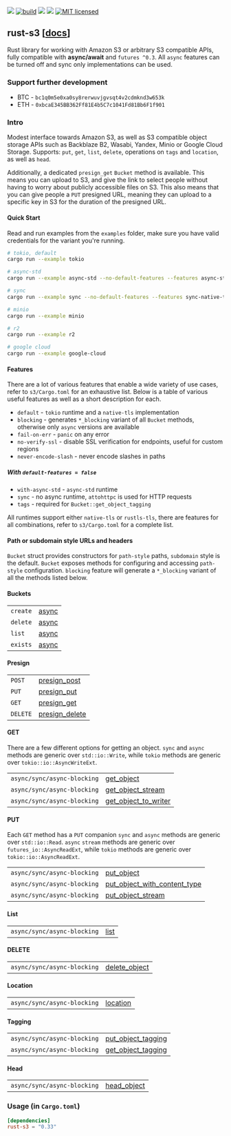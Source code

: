 [![](https://camo.githubusercontent.com/2fee3780a8605b6fc92a43dab8c7b759a274a6cf/68747470733a2f2f696d672e736869656c64732e696f2f62616467652f72757374632d737461626c652d627269676874677265656e2e737667)](https://www.rust-lang.org/tools/install)
[![build](https://github.com/durch/rust-s3/workflows/build/badge.svg)](https://github.com/durch/rust-s3/actions)
[![](https://img.shields.io/crates/v/rust-s3.svg)](https://crates.io/crates/rust-s3)
![](https://img.shields.io/crates/d/rust-s3.svg)
[![MIT licensed](https://img.shields.io/badge/license-MIT-blue.svg)](https://github.com/durch/rust-s3/blob/master/LICENSE.md)
<!-- [![Join the chat at https://gitter.im/durch/rust-s3](https://badges.gitter.im/durch/rust-s3.svg)](https://gitter.im/durch/rust-s3?utm_source=badge&utm_medium=badge&utm_campaign=pr-badge&utm_content=badge) -->
## rust-s3 [[docs](https://docs.rs/rust-s3/)]

Rust library for working with Amazon S3 or arbitrary S3 compatible APIs, fully compatible with **async/await** and `futures ^0.3`. All `async` features can be turned off and sync only implementations can be used.

### Support further development

+ BTC - `bc1q0m5e0xa0sy8rerwuvjgvsqt4v2cdmknd3w653k`
+ ETH - `0xbcaE345BB362Ff81E4b5C7c1041Fd81Bb6F1f901`

### Intro

Modest interface towards Amazon S3, as well as S3 compatible object storage APIs such as Backblaze B2, Wasabi, Yandex, Minio or Google Cloud Storage.
Supports: `put`, `get`, `list`, `delete`, operations on `tags` and `location`, as well as `head`. 

Additionally, a dedicated `presign_get` `Bucket` method is available. This means you can upload to S3, and give the link to select people without having to worry about publicly accessible files on S3. This also means that you can give people 
a `PUT` presigned URL, meaning they can upload to a specific key in S3 for the duration of the presigned URL.

#### Quick Start

Read and run examples from the `examples` folder, make sure you have valid credentials for the variant you're running.

```bash
# tokio, default
cargo run --example tokio

# async-std
cargo run --example async-std --no-default-features --features async-std-native-tls

# sync
cargo run --example sync --no-default-features --features sync-native-tls

# minio
cargo run --example minio

# r2
cargo run --example r2

# google cloud
cargo run --example google-cloud
```

#### Features

There are a lot of various features that enable a wide variety of use cases, refer to `s3/Cargo.toml` for an exhaustive list. Below is a table of various useful features as well as a short description for each.

+ `default` - `tokio` runtime and a `native-tls` implementation
+ `blocking` - generates `*_blocking` variant of all `Bucket` methods, otherwise only `async` versions are available
+ `fail-on-err` - `panic` on any error
+ `no-verify-ssl` - disable SSL verification for endpoints, useful for custom regions
+ `never-encode-slash` - never encode slashes in paths

##### With `default-features = false`

+ `with-async-std` - `async-std` runtime
+ `sync` - no async runtime, `attohttpc` is used for HTTP requests
+ `tags` - required for `Bucket::get_object_tagging`

All runtimes support either `native-tls` or `rustls-tls`, there are features for all combinations, refer to `s3/Cargo.toml` for a complete list.

#### Path or subdomain style URLs and headers

`Bucket` struct provides constructors for `path-style` paths, `subdomain` style is the default. `Bucket` exposes methods for configuring and accessing `path-style` configuration. `blocking` feature will generate a `*_blocking` variant of all the methods listed below.

#### Buckets

|          |                                                                                         |
|----------|-----------------------------------------------------------------------------------------|
| `create` | [async](https://docs.rs/rust-s3/latest/s3/bucket/struct.Bucket.html#method.create)      |
| `delete` | [async](https://docs.rs/rust-s3/latest/s3/bucket/struct.Bucket.html#method.delete)      |
| `list`   | [async](https://docs.rs/rust-s3/latest/s3/bucket/struct.Bucket.html#method.list_buckets)|
| `exists` | [async](https://docs.rs/rust-s3/latest/s3/bucket/struct.Bucket.html#method.exists)|


#### Presign

|          |                                                                                                     |
|----------|-----------------------------------------------------------------------------------------------------|
| `POST`   | [presign_post](https://docs.rs/rust-s3/latest/s3/bucket/struct.Bucket.html#method.presign_post)     |
| `PUT`    | [presign_put](https://docs.rs/rust-s3/latest/s3/bucket/struct.Bucket.html#method.presign_put)       |
| `GET`    | [presign_get](https://docs.rs/rust-s3/latest/s3/bucket/struct.Bucket.html#method.presign_get)       |
| `DELETE` | [presign_delete](https://docs.rs/rust-s3/latest/s3/bucket/struct.Bucket.html#method.presign_delete) |

#### GET

There are a few different options for getting an object. `sync` and `async` methods are generic over `std::io::Write`,
while `tokio` methods are generic over `tokio::io::AsyncWriteExt`.

|                             |                                                                                                                 |
|-----------------------------|-----------------------------------------------------------------------------------------------------------------|
| `async/sync/async-blocking` | [get_object](https://docs.rs/rust-s3/latest/s3/bucket/struct.Bucket.html#method.get_object)                     |
| `async/sync/async-blocking` | [get_object_stream](https://docs.rs/rust-s3/latest/s3/bucket/struct.Bucket.html#method.get_object_stream)       |
| `async/sync/async-blocking` | [get_object_to_writer](https://docs.rs/rust-s3/latest/s3/bucket/struct.Bucket.html#method.get_object_to_writer) |

#### PUT

Each `GET` method has a `PUT` companion `sync` and `async` methods are generic over `std::io::Read`. `async` `stream` methods are generic over `futures_io::AsyncReadExt`, while `tokio` methods are generic over `tokio::io::AsyncReadExt`.

|                             |                                                                                                                                 |
|-----------------------------|---------------------------------------------------------------------------------------------------------------------------------|
| `async/sync/async-blocking` | [put_object](https://docs.rs/rust-s3/latest/s3/bucket/struct.Bucket.html#method.put_object)                                     |
| `async/sync/async-blocking` | [put_object_with_content_type](https://docs.rs/rust-s3/latest/s3/bucket/struct.Bucket.html#method.put_object_with_content_type) |
| `async/sync/async-blocking` | [put_object_stream](https://docs.rs/rust-s3/latest/s3/bucket/struct.Bucket.html#method.put_object_stream)                       |

#### List

|                             |                                                                                 |
|-----------------------------|---------------------------------------------------------------------------------|
| `async/sync/async-blocking` | [list](https://docs.rs/rust-s3/latest/s3/bucket/struct.Bucket.html#method.list) |

#### DELETE

|                             |                                                                                                   |
|-----------------------------|---------------------------------------------------------------------------------------------------|
| `async/sync/async-blocking` | [delete_object](https://docs.rs/rust-s3/latest/s3/bucket/struct.Bucket.html#method.delete_object) |

#### Location

|                             |                                                                                         |
|-----------------------------|-----------------------------------------------------------------------------------------|
| `async/sync/async-blocking` | [location](https://docs.rs/rust-s3/latest/s3/bucket/struct.Bucket.html#method.location) |

#### Tagging

|                             |                                                                                                             |
|-----------------------------|-------------------------------------------------------------------------------------------------------------|
| `async/sync/async-blocking` | [put_object_tagging](https://docs.rs/rust-s3/latest/s3/bucket/struct.Bucket.html#method.put_object_tagging) |
| `async/sync/async-blocking` | [get_object_tagging](https://docs.rs/rust-s3/latest/s3/bucket/struct.Bucket.html#method.get_object_tagging) |

#### Head

|                             |                                                                                               |
|-----------------------------|-----------------------------------------------------------------------------------------------|
| `async/sync/async-blocking` | [head_object](https://docs.rs/rust-s3/latest/s3/bucket/struct.Bucket.html#method.head_object) |

### Usage (in `Cargo.toml`)

```toml
[dependencies]
rust-s3 = "0.33"
```
